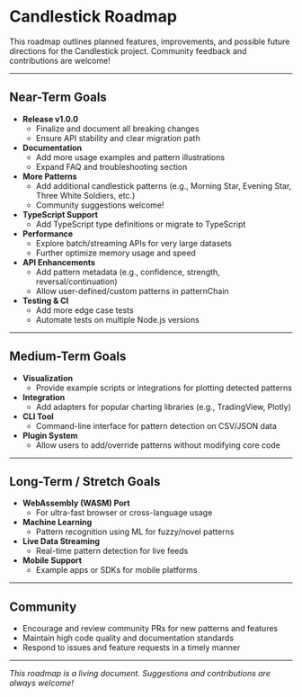 # Candlestick Roadmap

This roadmap outlines planned features, improvements, and possible future directions for the Candlestick project. Community feedback and contributions are welcome!

---

## Near-Term Goals

- **Release v1.0.0**
  - Finalize and document all breaking changes
  - Ensure API stability and clear migration path
- **Documentation**
  - Add more usage examples and pattern illustrations
  - Expand FAQ and troubleshooting section
- **More Patterns**
  - Add additional candlestick patterns (e.g., Morning Star, Evening Star, Three White Soldiers, etc.)
  - Community suggestions welcome!
- **TypeScript Support**
  - Add TypeScript type definitions or migrate to TypeScript
- **Performance**
  - Explore batch/streaming APIs for very large datasets
  - Further optimize memory usage and speed
- **API Enhancements**
  - Add pattern metadata (e.g., confidence, strength, reversal/continuation)
  - Allow user-defined/custom patterns in patternChain
- **Testing & CI**
  - Add more edge case tests
  - Automate tests on multiple Node.js versions

---

## Medium-Term Goals

- **Visualization**
  - Provide example scripts or integrations for plotting detected patterns
- **Integration**
  - Add adapters for popular charting libraries (e.g., TradingView, Plotly)
- **CLI Tool**
  - Command-line interface for pattern detection on CSV/JSON data
- **Plugin System**
  - Allow users to add/override patterns without modifying core code

---

## Long-Term / Stretch Goals

- **WebAssembly (WASM) Port**
  - For ultra-fast browser or cross-language usage
- **Machine Learning**
  - Pattern recognition using ML for fuzzy/novel patterns
- **Live Data Streaming**
  - Real-time pattern detection for live feeds
- **Mobile Support**
  - Example apps or SDKs for mobile platforms

---

## Community

- Encourage and review community PRs for new patterns and features
- Maintain high code quality and documentation standards
- Respond to issues and feature requests in a timely manner

---

*This roadmap is a living document. Suggestions and contributions are always welcome!* 
